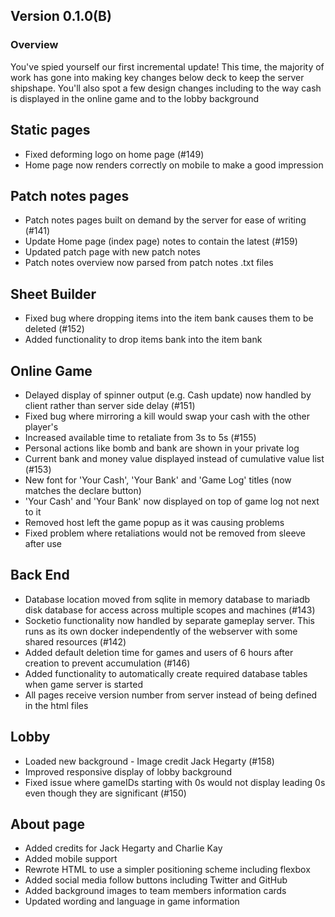 ## Version 0.1.0(B)
### Overview
You've spied yourself our first incremental update! This time, the majority of work has gone into making key changes below deck to keep the server shipshape. You'll also spot a few design changes including to the way cash is displayed in the online game and to the lobby background

## Static pages
- Fixed deforming logo on home page (#149)
- Home page now renders correctly on mobile to make a good impression

## Patch notes pages
- Patch notes pages built on demand by the server for ease of writing (#141)
- Update Home page (index page) notes to contain the latest (#159)
- Updated patch page with new patch notes
- Patch notes overview now parsed from patch notes .txt files

## Sheet Builder
- Fixed bug where dropping items into the item bank causes them to be deleted (#152)
- Added functionality to drop items bank into the item bank

## Online Game
- Delayed display of spinner output (e.g. Cash update) now handled by client rather than server side delay (#151)
- Fixed bug where mirroring a kill would swap your cash with the other player's
- Increased available time to retaliate from 3s to 5s (#155)
- Personal actions like bomb and bank are shown in your private log
- Current bank and money value displayed instead of cumulative value list (#153)
- New font for 'Your Cash', 'Your Bank' and 'Game Log' titles (now matches the declare button)
- 'Your Cash' and 'Your Bank' now displayed on top of game log not next to it
- Removed host left the game popup as it was causing problems
- Fixed problem where retaliations would not be removed from sleeve after use

## Back End
- Database location moved from sqlite in memory database to mariadb disk database for access across multiple scopes and machines (#143)
- Socketio functionality now handled by separate gameplay server. This runs as its own docker independently of the webserver with some shared resources (#142)
- Added default deletion time for games and users of 6 hours after creation to prevent accumulation (#146)
- Added functionality to automatically create required database tables when game server is started
- All pages receive version number from server instead of being defined in the html files

## Lobby
- Loaded new background - Image credit Jack Hegarty (#158)
- Improved responsive display of lobby background
- Fixed issue where gameIDs starting with 0s would not display leading 0s even though they are significant (#150)

## About page
- Added credits for Jack Hegarty and Charlie Kay
- Added mobile support
- Rewrote HTML to use a simpler positioning scheme including flexbox
- Added social media follow buttons including Twitter and GitHub
- Added background images to team members information cards
- Updated wording and language in game information
